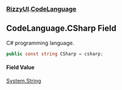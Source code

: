 ### [RizzyUI](RizzyUI 'RizzyUI').[CodeLanguage](RizzyUI.CodeLanguage 'RizzyUI.CodeLanguage')

## CodeLanguage.CSharp Field

C# programming language.

```csharp
public const string CSharp = csharp;
```

#### Field Value
[System.String](https://docs.microsoft.com/en-us/dotnet/api/System.String 'System.String')